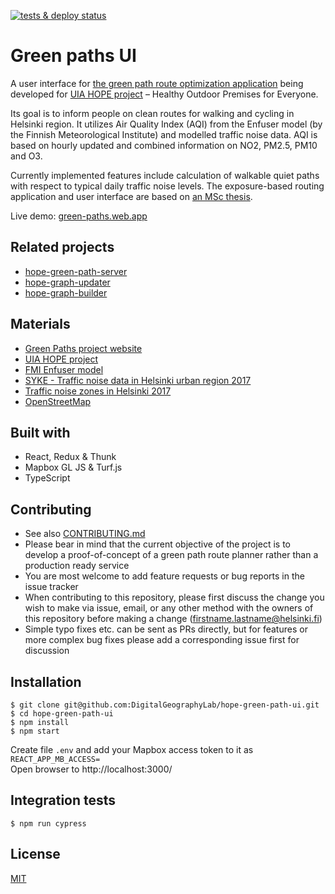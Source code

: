 [![tests & deploy status](https://github.com/DigitalGeographyLab/hope-green-path-ui/workflows/Tests%20%26%20Deploy/badge.svg)](https://github.com/DigitalGeographyLab/hope-green-path-ui/actions)

# Green paths UI

A user interface for [the green path route optimization application](https://github.com/DigitalGeographyLab/hope-green-path-server/) being developed for [UIA HOPE project](https://ilmanlaatu.eu/briefly-in-english/) – Healthy Outdoor Premises for Everyone.

Its goal is to inform people on clean routes for walking and cycling in Helsinki region. It utilizes Air Quality Index (AQI) from the Enfuser model (by the Finnish Meteorological Institute) and modelled traffic noise data. AQI is based on hourly updated and combined information on NO2, PM2.5, PM10 and O3.

Currently implemented features include calculation of walkable quiet paths with respect to typical daily traffic noise levels. The exposure-based routing application and user interface are based on [an MSc thesis](https://github.com/hellej/quiet-paths-msc). 

Live demo: [green-paths.web.app](https://green-paths.web.app/)

## Related projects
- [hope-green-path-server](https://github.com/DigitalGeographyLab/hope-green-path-server)
- [hope-graph-updater](https://github.com/DigitalGeographyLab/hope-graph-updater)
- [hope-graph-builder](https://github.com/DigitalGeographyLab/hope-graph-builder)

## Materials
* [Green Paths project website](https://www.helsinki.fi/en/researchgroups/digital-geography-lab/green-paths)
* [UIA HOPE project](https://ilmanlaatu.eu/briefly-in-english/)
* [FMI Enfuser model](https://en.ilmatieteenlaitos.fi/environmental-information-fusion-service)
* [SYKE - Traffic noise data in Helsinki urban region 2017](https://www.syke.fi/en-US/Open_information/Spatial_datasets/Downloadable_spatial_dataset#E)
* [Traffic noise zones in Helsinki 2017](https://hri.fi/data/en_GB/dataset/helsingin-kaupungin-meluselvitys-2017)
* [OpenStreetMap](https://www.openstreetmap.org/about/)

## Built with
* React, Redux & Thunk
* Mapbox GL JS & Turf.js
* TypeScript

## Contributing
* See also [CONTRIBUTING.md](CONTRIBUTING.md)
* Please bear in mind that the current objective of the project is to develop a proof-of-concept of a green path route planner rather than a production ready service
* You are most welcome to add feature requests or bug reports in the issue tracker
* When contributing to this repository, please first discuss the change you wish to make via issue,
email, or any other method with the owners of this repository before making a change (firstname.lastname@helsinki.fi)
* Simple typo fixes etc. can be sent as PRs directly, but for features or more complex bug fixes please add a corresponding issue first for discussion

## Installation
```
$ git clone git@github.com:DigitalGeographyLab/hope-green-path-ui.git
$ cd hope-green-path-ui
$ npm install
$ npm start
```
Create file `.env` and add your Mapbox access token to it as `REACT_APP_MB_ACCESS=`<br>
Open browser to http://localhost:3000/

## Integration tests
```
$ npm run cypress
```

## License
[MIT](LICENSE)
